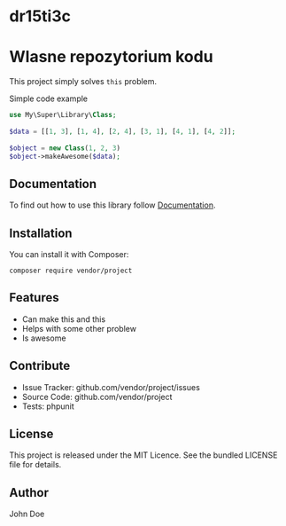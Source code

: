    # dr15ti3c
   # Wlasne repozytorium kodu
     
This project simply solves `this` problem.
 
Simple code example 
 
```php
use My\Super\Library\Class;
 
$data = [[1, 3], [1, 4], [2, 4], [3, 1], [4, 1], [4, 2]];
 
$object = new Class(1, 2, 3)
$object->makeAwesome($data);
```
 
## Documentation
 
To find out how to use this library follow [Documentation](http://link-to-documentation).
 
## Installation
 
You can install it with Composer:
 
```
composer require vendor/project
```
 
## Features
 
* Can make this and this
* Helps with some other problew
* Is awesome
 
## Contribute
 
* Issue Tracker: github.com/vendor/project/issues
* Source Code: github.com/vendor/project
* Tests: phpunit
 
## License
 
This project is released under the MIT Licence. See the bundled LICENSE file for details.
 
## Author
 
John Doe
